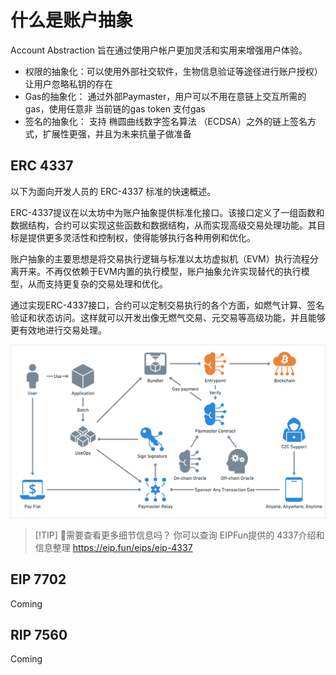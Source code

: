 # 什么是账户抽象
Account Abstraction 旨在通过使用户帐户更加灵活和实用来增强用户体验。
* 权限的抽象化：可以使用外部社交软件，生物信息验证等途径进行账户授权）让用户忽略私钥的存在
* Gas的抽象化： 通过外部Paymaster，用户可以不用在意链上交互所需的gas，使用任意非 当前链的gas token 支付gas
* 签名的抽象化： 支持 椭圆曲线数字签名算法 （ECDSA）之外的链上签名方式，扩展性更强，并且为未来抗量子做准备



##  ERC 4337
以下为面向开发人员的 ERC-4337 标准的快速概述。

ERC-4337提议在以太坊中为账户抽象提供标准化接口。该接口定义了一组函数和数据结构，合约可以实现这些函数和数据结构，从而实现高级交易处理功能。其目标是提供更多灵活性和控制权，使得能够执行各种用例和优化。

账户抽象的主要思想是将交易执行逻辑与标准以太坊虚拟机（EVM）执行流程分离开来。不再仅依赖于EVM内置的执行模型，账户抽象允许实现替代的执行模型，从而支持更复杂的交易处理和优化。

通过实现ERC-4337接口，合约可以定制交易执行的各个方面，如燃气计算、签名验证和状态访问。这样就可以开发出像无燃气交易、元交易等高级功能，并且能够更有效地进行交易处理。

![](https://raw.githubusercontent.com/jhfnetboy/MarkDownImg/main/img/202403052039293.png)

> [!TIP] 📘需要查看更多细节信息吗？
>  你可以查询  EIPFun提供的 4337介绍和信息整理 https://eip.fun/eips/eip-4337


##  EIP 7702 
Coming

##  RIP 7560
Coming
